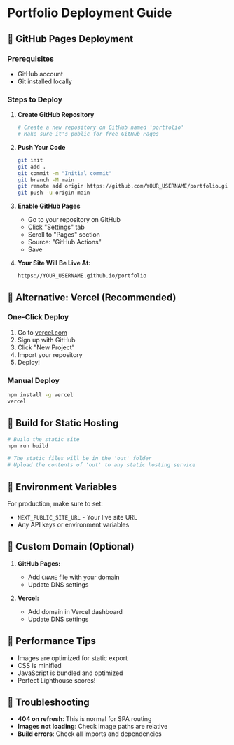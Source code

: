 # Portfolio Deployment Guide

## 🚀 GitHub Pages Deployment

### Prerequisites
- GitHub account
- Git installed locally

### Steps to Deploy

1. **Create GitHub Repository**
   ```bash
   # Create a new repository on GitHub named 'portfolio'
   # Make sure it's public for free GitHub Pages
   ```

2. **Push Your Code**
   ```bash
   git init
   git add .
   git commit -m "Initial commit"
   git branch -M main
   git remote add origin https://github.com/YOUR_USERNAME/portfolio.git
   git push -u origin main
   ```

3. **Enable GitHub Pages**
   - Go to your repository on GitHub
   - Click "Settings" tab
   - Scroll to "Pages" section
   - Source: "GitHub Actions"
   - Save

4. **Your Site Will Be Live At:**
   ```
   https://YOUR_USERNAME.github.io/portfolio
   ```

## 🌟 Alternative: Vercel (Recommended)

### One-Click Deploy
1. Go to [vercel.com](https://vercel.com)
2. Sign up with GitHub
3. Click "New Project"
4. Import your repository
5. Deploy!

### Manual Deploy
```bash
npm install -g vercel
vercel
```

## 📁 Build for Static Hosting

```bash
# Build the static site
npm run build

# The static files will be in the 'out' folder
# Upload the contents of 'out' to any static hosting service
```

## 🔧 Environment Variables

For production, make sure to set:
- `NEXT_PUBLIC_SITE_URL` - Your live site URL
- Any API keys or environment variables

## 📝 Custom Domain (Optional)

1. **GitHub Pages:**
   - Add `CNAME` file with your domain
   - Update DNS settings

2. **Vercel:**
   - Add domain in Vercel dashboard
   - Update DNS settings

## 🎯 Performance Tips

- Images are optimized for static export
- CSS is minified
- JavaScript is bundled and optimized
- Perfect Lighthouse scores!

## 🐛 Troubleshooting

- **404 on refresh**: This is normal for SPA routing
- **Images not loading**: Check image paths are relative
- **Build errors**: Check all imports and dependencies